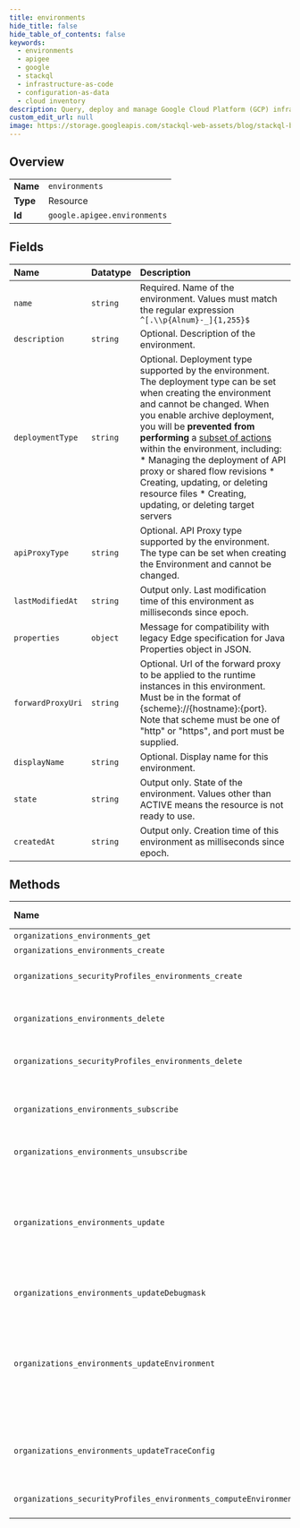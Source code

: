 ```yaml
---
title: environments
hide_title: false
hide_table_of_contents: false
keywords:
  - environments
  - apigee
  - google    
  - stackql
  - infrastructure-as-code
  - configuration-as-data
  - cloud inventory
description: Query, deploy and manage Google Cloud Platform (GCP) infrastructure and resources using SQL
custom_edit_url: null
image: https://storage.googleapis.com/stackql-web-assets/blog/stackql-blog-post-featured-image.png
---
```

  
    

## Overview
<table><tbody>
<tr><td><b>Name</b></td><td><code>environments</code></td></tr>
<tr><td><b>Type</b></td><td>Resource</td></tr>
<tr><td><b>Id</b></td><td><code>google.apigee.environments</code></td></tr>
</tbody></table>

## Fields
| Name | Datatype | Description |
|:-----|:---------|:------------|
| `name` | `string` | Required. Name of the environment. Values must match the regular expression `^[.\\p{Alnum}-_]{1,255}$` |
| `description` | `string` | Optional. Description of the environment. |
| `deploymentType` | `string` | Optional. Deployment type supported by the environment. The deployment type can be set when creating the environment and cannot be changed. When you enable archive deployment, you will be **prevented from performing** a [subset of actions](https://cloud.google.com/apigee/docs/api-platform/local-development/overview#prevented-actions) within the environment, including: * Managing the deployment of API proxy or shared flow revisions * Creating, updating, or deleting resource files * Creating, updating, or deleting target servers |
| `apiProxyType` | `string` | Optional. API Proxy type supported by the environment. The type can be set when creating the Environment and cannot be changed. |
| `lastModifiedAt` | `string` | Output only. Last modification time of this environment as milliseconds since epoch. |
| `properties` | `object` | Message for compatibility with legacy Edge specification for Java Properties object in JSON. |
| `forwardProxyUri` | `string` | Optional. Url of the forward proxy to be applied to the runtime instances in this environment. Must be in the format of {scheme}://{hostname}:{port}. Note that scheme must be one of "http" or "https", and port must be supplied. |
| `displayName` | `string` | Optional. Display name for this environment. |
| `state` | `string` | Output only. State of the environment. Values other than ACTIVE means the resource is not ready to use. |
| `createdAt` | `string` | Output only. Creation time of this environment as milliseconds since epoch. |
## Methods
| Name | Accessible by | Required Params | Description |
|:-----|:--------------|:----------------|:------------|
| `organizations_environments_get` | `SELECT` | `environmentsId, organizationsId` | Gets environment details. |
| `organizations_environments_create` | `INSERT` | `organizationsId` | Creates an environment in an organization. |
| `organizations_securityProfiles_environments_create` | `INSERT` | `organizationsId, securityProfilesId` | CreateSecurityProfileEnvironmentAssociation creates profile environment association i.e. attaches environment to security profile. |
| `organizations_environments_delete` | `DELETE` | `environmentsId, organizationsId` | Deletes an environment from an organization. **Note**: You must delete all key value maps and key value entries before you can delete an environment. |
| `organizations_securityProfiles_environments_delete` | `DELETE` | `environmentsId, organizationsId, securityProfilesId` | DeleteSecurityProfileEnvironmentAssociation removes profile environment association i.e. detaches environment from security profile. |
| `organizations_environments_subscribe` | `EXEC` | `environmentsId:subscribe, organizationsId` | Creates a subscription for the environment's Pub/Sub topic. The server will assign a random name for this subscription. The "name" and "push_config" must *not* be specified. |
| `organizations_environments_unsubscribe` | `EXEC` | `environmentsId:unsubscribe, organizationsId` | Deletes a subscription for the environment's Pub/Sub topic. |
| `organizations_environments_update` | `EXEC` | `environmentsId, organizationsId` | Updates an existing environment. When updating properties, you must pass all existing properties to the API, even if they are not being changed. If you omit properties from the payload, the properties are removed. To get the current list of properties for the environment, use the [Get Environment API](https://cloud.google.com/apigee/docs/reference/apis/apigee/rest/v1/organizations.environments/get). **Note**: Both `PUT` and `POST` methods are supported for updating an existing environment. |
| `organizations_environments_updateDebugmask` | `EXEC` | `environmentsId, organizationsId` | Updates the debug mask singleton resource for an environment. |
| `organizations_environments_updateEnvironment` | `EXEC` | `environmentsId, organizationsId` | Updates an existing environment. When updating properties, you must pass all existing properties to the API, even if they are not being changed. If you omit properties from the payload, the properties are removed. To get the current list of properties for the environment, use the [Get Environment API](https://cloud.google.com/apigee/docs/reference/apis/apigee/rest/v1/organizations.environments/get). **Note**: Both `PUT` and `POST` methods are supported for updating an existing environment. |
| `organizations_environments_updateTraceConfig` | `EXEC` | `environmentsId, organizationsId` | Updates the trace configurations in an environment. Note that the repeated fields have replace semantics when included in the field mask and that they will be overwritten by the value of the fields in the request body. |
| `organizations_securityProfiles_environments_computeEnvironmentScores` | `EXEC` | `environmentsId:computeEnvironmentScores, organizationsId, securityProfilesId` | ComputeEnvironmentScores calculates scores for requested time range for the specified security profile and environment. |

